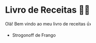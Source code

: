 # Livro de Receitas :woman_cook:

Olá! Bem vindo ao meu livro de receitas :thumbsup:

* Strogonoff de Frango